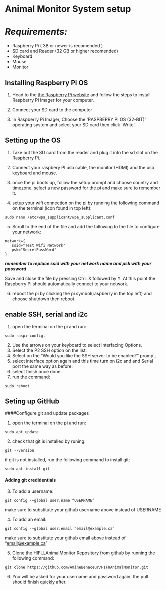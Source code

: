 # **Animal Monitor System setup**

# *Requirements:*
* Raspberry Pi ( 3B or newer is recomended )
* SD card and Reader (32 GB or higher recomended)
* Keyboard
* Mouse
* Monitor



## Installing Raspberry Pi OS
1. Head to the [the Raspberry Pi website](https://www.raspberrypi.org/software/) and follow the steps to install Raspberry Pi Imager for your computer.

2. Connect your SD card to the computer

3. In Raspberry Pi Imager, Choose the 'RASPBERRY PI OS (32-BIT)' operating system and select your SD card then click 'Write'.


## Setting up the OS
1. Take out the SD card from the reader and plug it into the sd slot on the Raspberry Pi.

2. Connect your raspbery PI usb cable, the monitor (HDMI) and the usb keyboard and mouse.  

3. once the pi boots up, follow the setup prompt and choose country and timezone. select a new password for the pi and make sure to remember it.

4. setup your wifi connection on the pi by running the following command on the terminal (icon found in top left):
```
sudo nano /etc/wpa_supplicant/wpa_supplicant.conf
```

5. Scroll to the end of the file and add the following to the file to configure your network:
```
network={
   ssid="Test Wifi Network"
   psk="SecretPassWord"
}
```
***remember to replace ssid with your network name and psk with your password***

Save and close the file by pressing Ctrl+X followed by Y. At this point the Raspberry Pi should automatically connect to your network.

6. reboot the pi by clicking the pi symbol(raspberry in the top left) and choose shutdown then reboot.


## enable SSH, serial and i2c
1. open the terminal on the pi and run:
```
sudo raspi-config.
```

2. Use the arrows on your keyboard to select Interfacing Options.
3. Select the P2 SSH option on the list.
4. Select <Yes> on the “Would you like the SSH server to be enabled?” prompt.
5. select interface option again and this time turn on i2c and and Serial port the same way as before.
6. select finish once done.
7. run the command:
```
sudo reboot
```


## Seting up GitHub

####Configure git and update packages

1. open the terminal on the pi and run:
```
sudo apt update
```
2. check that git is installed  by runing:
```
git --version
```
if git is not installed, run the following command to install git:
```
sudo apt install git
```

#### Adding git credidentials

3. To add a username:
```
git config -–global user.name “USERNAME”
```
make sure to substitute your github username above instead of USERNAME

4. To add an email:
```
git config -–global user.email “email@example.ca”
```
make sure to substitute your github email above instead of “email@example.ca”

5. Clone the HIFU_AnimalMonitor Repository from github by running the following command:
```
git clone https://github.com/AmineBenaceur/HIFUAnimalMonitor.git
```

6. You will be asked for your username and password again, the pull should finish quickly after.
